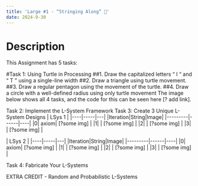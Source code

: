 ```yaml
---
title: 'Large #1 - “Stringing Along” 🧵'
date: 2024-9-30
---
```


# Description
This Assignment has 5 tasks:

#Task 1: Using Turtle in Processing
##1. Draw the capitalized letters “ I “ and “ T ” using a single-line width
##2. Draw a triangle using turtle movement.
##3. Draw a regular pentagon using the movement of the turtle. 
##4. Draw a circle with a well-defined radius using only turtle movement 
The image below shows all 4 tasks, and the code for this can be seen here [? add link]. 


Task 2: Implement the L-System Framework
Task 3: Create 3 Unique L-System Designs
|      LSys 1        |
|----|-----|---|
|Iteration|String|Image|
|---------|------|----|
|0| axiom| [?some img] |
|1| | [?some img] |
|2| | [?some img] |
|3| | [?some img] |

|      LSys 2       |
|----|-----|---|
|Iteration|String|Image|
|---------|------|----|
|0| axiom| [?some img] |
|1| | [?some img] |
|2| | [?some img] |
|3| | [?some img] |




Task 4: Fabricate Your L-Systems

EXTRA CREDIT - Random and Probabilistic L-Systems
